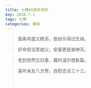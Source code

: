 ```yaml
---
title: 七律65周岁戏作
key: 2016.7.1
tags: 七律
categories: 律诗
---
```


<blockquote class="blockquote-center">面条鸡蛋又糕添，依俗乐得过生缘。
</blockquote>
<blockquote class="blockquote-center">好命倍当恩娘父，安康更是谢神天。
</blockquote>
<blockquote class="blockquote-center">老到悠然忘旧事，暮时温尔想新篇。
</blockquote>
<blockquote class="blockquote-center">喜听亲友八方贺，自慰还活三十三。
</blockquote>
<blockquote class="blockquote-center"></br>
</blockquote>
